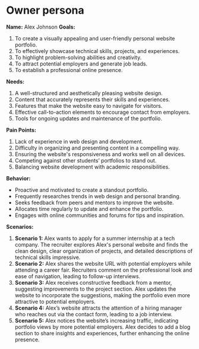 # Owner persona

**Name:** Alex Johnson
**Goals:**
1. To create a visually appealing and user-friendly personal website portfolio.
2. To effectively showcase technical skills, projects, and experiences.
3. To highlight problem-solving abilities and creativity.
4. To attract potential employers and generate job leads.
5. To establish a professional online presence.

**Needs:**
1. A well-structured and aesthetically pleasing website design.
2. Content that accurately represents their skills and experiences.
3. Features that make the website easy to navigate for visitors.
4. Effective call-to-action elements to encourage contact from employers.
5. Tools for ongoing updates and maintenance of the portfolio.

**Pain Points:**
1. Lack of experience in web design and development.
2. Difficulty in organizing and presenting content in a compelling way.
3. Ensuring the website's responsiveness and works well on all devices.
4. Competing against other students’ portfolios to stand out.
5. Balancing website development with academic responsibilities.

**Behavior:**
- Proactive and motivated to create a standout portfolio.
- Frequently researches trends in web design and personal branding.
- Seeks feedback from peers and mentors to improve the website.
- Allocates time regularly to update and enhance the portfolio.
- Engages with online communities and forums for tips and inspiration.

**Scenarios:**
1. **Scenario 1:** Alex wants to apply for a summer internship at a tech company. The recruiter explores Alex's personal website and finds the clean design, clear organization of projects, and detailed descriptions of technical skills impressive.
2. **Scenario 2:** Alex shares the website URL with potential employers while attending a career fair. Recruiters comment on the professional look and ease of navigation, leading to follow-up interviews.
3. **Scenario 3:** Alex receives constructive feedback from a mentor, suggesting improvements to the project section. Alex updates the website to incorporate the suggestions, making the portfolio even more attractive to potential employers.
4. **Scenario 4:** Alex’s website attracts the attention of a hiring manager who reaches out via the contact form, leading to a job interview.
5. **Scenario 5:** Alex notices the website’s increasing traffic, indicating portfolio views by more potential employers. Alex decides to add a blog section to share insights and experiences, further enhancing the online presence.